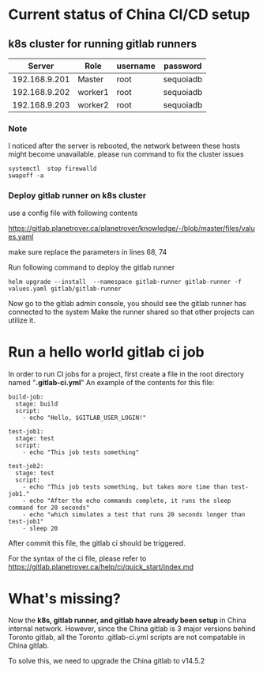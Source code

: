 # Current status of China CI/CD setup

## k8s cluster for running gitlab runners
|Server|Role  |username|password|
|--|--|--|--|
|192.168.9.201|Master|root|sequoiadb  |
|192.168.9.202|worker1|root|sequoiadb  |
|192.168.9.203|worker2|root|sequoiadb  |

### Note
I noticed after the server is rebooted, the network between these hosts might become unavailable. please run command to fix the cluster issues
```
systemctl  stop firewalld
swapoff -a
```


### Deploy gitlab runner on k8s cluster
use a config file with following contents

https://gitlab.planetrover.ca/planetrover/knowledge/-/blob/master/files/values.yaml

make sure replace the parameters in lines 68, 74

Run following command to deploy the gitlab runner

```
helm upgrade --install  --namespace gitlab-runner gitlab-runner -f values.yaml gitlab/gitlab-runner
```
Now go to the gitlab admin console, you should see the gitlab runner has connected to the system
Make the runner shared so that other projects can utilize it.


# Run a hello world gitlab ci job

In order to run CI jobs for a project, first create a file in the root directory named "**.gitlab-ci.yml**"
An example of the contents for this file:

```
build-job:
  stage: build
  script:
    - echo "Hello, $GITLAB_USER_LOGIN!"

test-job1:
  stage: test
  script:
    - echo "This job tests something"

test-job2:
  stage: test
  script:
    - echo "This job tests something, but takes more time than test-job1."
    - echo "After the echo commands complete, it runs the sleep command for 20 seconds"
    - echo "which simulates a test that runs 20 seconds longer than test-job1"
    - sleep 20
```

After commit this file, the gitlab ci should be triggered.

For the syntax of the ci file, please refer to https://gitlab.planetrover.ca/help/ci/quick_start/index.md



# What's missing?

Now the **k8s, gitlab runner, and gitlab have already been setup** in China internal network. However, since the China gitlab is 3 major versions behind Toronto gitlab, all the Toronto .gitlab-ci.yml scripts are not compatable in China gitlab.

To solve this, we need to upgrade the China gitlab to v14.5.2

